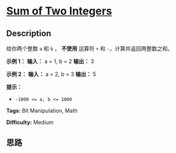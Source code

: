 # [Sum of Two Integers][title]

## Description

给你两个整数 `a` 和 `b` ， **不使用** 运算符 `+` 和 `-` ​​​​​​​，计算并返回两整数之和。



**示例 1：**
            **输入：** a = 1, b = 2    **输出：** 3    

**示例 2：**
            **输入：** a = 2, b = 3    **输出：** 5    



**提示：**

  * `-1000 <= a, b <= 1000`


**Tags:** Bit Manipulation, Math

**Difficulty:** Medium

## 思路

[title]: https://leetcode-cn.com/problems/sum-of-two-integers
